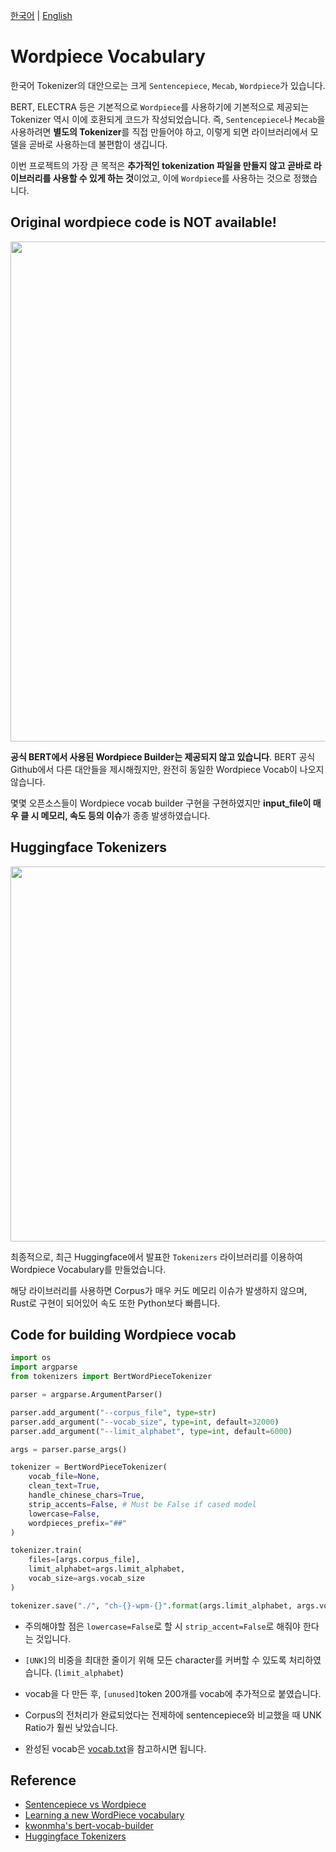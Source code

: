 [한국어](./wordpiece_vocab.md) | [English](./wordpiece_vocab_EN.md)

# Wordpiece Vocabulary

한국어 Tokenizer의 대안으로는 크게 `Sentencepiece`, `Mecab`, `Wordpiece`가 있습니다.

BERT, ELECTRA 등은 기본적으로 `Wordpiece`를 사용하기에 기본적으로 제공되는 Tokenizer 역시 이에 호환되게 코드가 작성되었습니다. 즉, `Sentencepiece`나 `Mecab`을 사용하려면 **별도의 Tokenizer**를 직접 만들어야 하고, 이렇게 되면 라이브러리에서 모델을 곧바로 사용하는데 불편함이 생깁니다.

이번 프로젝트의 가장 큰 목적은 **추가적인 tokenization 파일을 만들지 않고 곧바로 라이브러리를 사용할 수 있게 하는 것**이었고, 이에 `Wordpiece`를 사용하는 것으로 정했습니다.

## Original wordpiece code is NOT available!

<p float="left" align="left">
    <img width="800" src="https://user-images.githubusercontent.com/28896432/80015023-19f7e680-850c-11ea-90d3-436ca253a7a1.png" />  
</p>

**공식 BERT에서 사용된 Wordpiece Builder는 제공되지 않고 있습니다**. BERT 공식 Github에서 다른 대안들을 제시해줬지만, 완전히 동일한 Wordpiece Vocab이 나오지 않습니다.

몇몇 오픈소스들이 Wordpiece vocab builder 구현을 구현하였지만 **input_file이 매우 클 시 메모리, 속도 등의 이슈**가 종종 발생하였습니다.

## Huggingface Tokenizers

<p float="left" align="center">
    <img width="600" src="https://user-images.githubusercontent.com/28896432/80016455-1c5b4000-850e-11ea-8432-3c356c11f932.png" />  
</p>

최종적으로, 최근 Huggingface에서 발표한 `Tokenizers` 라이브러리를 이용하여 Wordpiece Vocabulary를 만들었습니다.

해당 라이브러리를 사용하면 Corpus가 매우 커도 메모리 이슈가 발생하지 않으며, Rust로 구현이 되어있어 속도 또한 Python보다 빠릅니다.

## Code for building Wordpiece vocab

```python
import os
import argparse
from tokenizers import BertWordPieceTokenizer

parser = argparse.ArgumentParser()

parser.add_argument("--corpus_file", type=str)
parser.add_argument("--vocab_size", type=int, default=32000)
parser.add_argument("--limit_alphabet", type=int, default=6000)

args = parser.parse_args()

tokenizer = BertWordPieceTokenizer(
    vocab_file=None,
    clean_text=True,
    handle_chinese_chars=True,
    strip_accents=False, # Must be False if cased model
    lowercase=False,
    wordpieces_prefix="##"
)

tokenizer.train(
    files=[args.corpus_file],
    limit_alphabet=args.limit_alphabet,
    vocab_size=args.vocab_size
)

tokenizer.save("./", "ch-{}-wpm-{}".format(args.limit_alphabet, args.vocab_size))
```

- 주의해야할 점은 `lowercase=False`로 할 시 `strip_accent=False`로 해줘야 한다는 것입니다.

- `[UNK]`의 비중을 최대한 줄이기 위해 모든 character를 커버할 수 있도록 처리하였습니다. (`limit_alphabet`)

- vocab을 다 만든 후, `[unused]`token 200개를 vocab에 추가적으로 붙였습니다.

- Corpus의 전처리가 완료되었다는 전제하에 sentencepiece와 비교했을 때 UNK Ratio가 훨씬 낮았습니다.

- 완성된 vocab은 [vocab.txt](../pretrain/vocab.txt)을 참고하시면 됩니다.

## Reference

- [Sentencepiece vs Wordpiece](https://wikidocs.net/22592)
- [Learning a new WordPiece vocabulary](https://github.com/google-research/bert#learning-a-new-wordpiece-vocabulary)
- [kwonmha's bert-vocab-builder](https://github.com/kwonmha/bert-vocab-builder)
- [Huggingface Tokenizers](https://github.com/huggingface/tokenizers)
